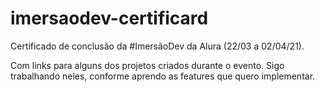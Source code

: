 # imersaodev-certificard
Certificado de conclusão da #ImersãoDev da Alura (22/03 a 02/04/21). 

Com links para alguns dos projetos criados durante o evento. Sigo trabalhando neles, conforme aprendo as features que quero implementar.

